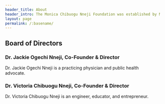 ```yaml
---
header_title: About
header_intro: The Monica Chibuogu Nneji Foundation was established by Monica’s children to honor their mother. Monica dedicated her life to caring for others, in her long career as a registered nurse, as a champion for academic excellence, and an advocate for people with special needs. We hope you will join us in continuing the great work Monica began in the community.
layout: page
permalink: /:basename/
---
```


## Board of Directors

### Dr. Jackie Ogechi Nneji, Co-Founder & Director
Dr. Jackie Ogechi Nneji is a practicing physician and public health advocate.

### Dr. Victoria Chibuogu Nneji, Co-Founder & Director
Dr. Victoria Chibuogu Nneji is an engineer, educator, and entrepreneur.

